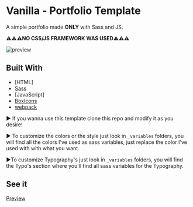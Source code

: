 # Vanilla - Portfolio Template
A simple portfolio made **ONLY** with Sass and JS.

:warning::warning::warning:**NO CSS/JS FRAMEWORK WAS USED**:warning::warning::warning:

![preview](https://github.com/ReverbOD/portfolio-github-pages-template/blob/master/preview.png)

## Built With
* [HTML]
* [Sass](https://sass-lang.com/)
* [JavaScript]
* [BoxIcons](https://boxicons.com/)
* [webpack](https://webpack.js.org/)

:arrow_forward: If you wanna use this template clone this repo and modify it as you desire!

:arrow_forward: To customize the colors or the style just look in `_variables` folders, you will find all the colors I've used as sass variables, just replace the color I've used with with what you want.

:arrow_forward:To customize Typography's just look in `_variables` folders, you will find the Typo's section where  you'll find all sass variables for the Typography.

## See it
[Preview]()

